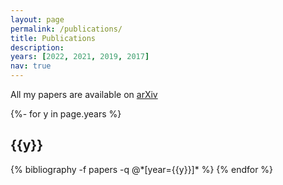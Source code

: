 ```yaml
---
layout: page
permalink: /publications/
title: Publications
description:
years: [2022, 2021, 2019, 2017]
nav: true
---
```


All my papers are available on [arXiv](https://arxiv.org/search/math?query=de+Borbon%2C+Martin&searchtype=author&abstracts=show&order=-announced_date_first&size=50)

<!-- _pages/publications.md -->
<div class="publications">

{%- for y in page.years %}
  <h2 class="year">{{y}}</h2>
  {% bibliography -f papers -q @*[year={{y}}]* %}
{% endfor %}

</div>
